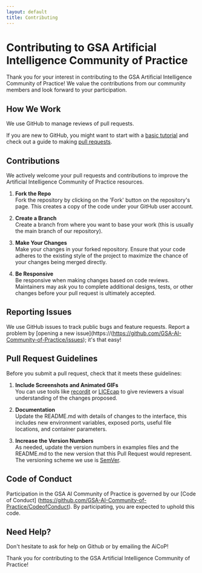 ```yaml
---
layout: default
title: Contributing
---
```


# Contributing to GSA Artificial Intelligence Community of Practice

Thank you for your interest in contributing to the GSA Artificial Intelligence Community of Practice! We value the contributions from our community members and look forward to your participation.

## How We Work

We use GitHub to manage reviews of pull requests.

If you are new to GitHub, you might want to start with a [basic tutorial](https://docs.github.com/en/github/getting-started-with-github/git-and-github-learning-resources) and check out a guide to making [pull requests](https://docs.github.com/en/github/collaborating-with-issues-and-pull-requests/about-pull-requests).

## Contributions

We actively welcome your pull requests and contributions to improve the Artificial Intelligence Community of Practice resources.

1. **Fork the Repo**  
   Fork the repository by clicking on the 'Fork' button on the repository's page. This creates a copy of the code under your GitHub user account.

2. **Create a Branch**  
   Create a branch from where you want to base your work (this is usually the main branch of our repository).

3. **Make Your Changes**  
   Make your changes in your forked repository. Ensure that your code adheres to the existing style of the project to maximize the chance of your changes being merged directly.

4. **Be Responsive**  
   Be responsive when making changes based on code reviews. Maintainers may ask you to complete additional designs, tests, or other changes before your pull request is ultimately accepted.

## Reporting Issues

We use GitHub issues to track public bugs and feature requests. Report a problem by [opening a new issue](https://(https://github.com/GSA-AI-Community-of-Practice/issues); it's that easy!

## Pull Request Guidelines

Before you submit a pull request, check that it meets these guidelines:

1. **Include Screenshots and Animated GIFs**  
   You can use tools like [recordit](http://recordit.co/) or [LICEcap](http://www.cockos.com/licecap/) to give reviewers a visual understanding of the changes proposed.

2. **Documentation**  
   Update the README.md with details of changes to the interface, this includes new environment variables, exposed ports, useful file locations, and container parameters.

3. **Increase the Version Numbers**  
   As needed, update the version numbers in examples files and the README.md to the new version that this Pull Request would represent. The versioning scheme we use is [SemVer](http://semver.org/).

## Code of Conduct

Participation in the GSA AI Community of Practice is governed by our [Code of Conduct] (https://github.com/GSA-AI-Community-of-Practice/CodeofConduct). By participating, you are expected to uphold this code.

## Need Help?

Don't hesitate to ask for help on Github or by emailing the AiCoP!

Thank you for contributing to the GSA Artificial Intelligence Community of Practice!
